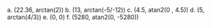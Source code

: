 a. (22.36, arctan(2))
b. (13, arctan(-5/-12))
c. (4.5, atan2(0 , 4.5))
d. (5, arctan(4/3))
e. (0, 0)
f. (5280, atan2(0, -5280))
